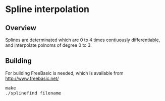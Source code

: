 Spline interpolation
====================

Overview
--------
 Splines are determinated which are 0 to 4 times contiuously differentiable,
 and interpolate polnoms of degree 0 to 3.

Building
--------

 For building FreeBasic is needed, which is available from
 http://www.freebasic.net/

 <pre>make
./splinefind filename</pre>
